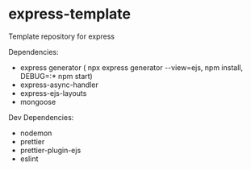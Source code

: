 # express-template

Template repository for express

Dependencies:

- express generator ( npx express generator --view=ejs, npm install, DEBUG=<yourAppName>:\* npm start)
- express-async-handler
- express-ejs-layouts
- mongoose

Dev Dependencies:

- nodemon
- prettier
- prettier-plugin-ejs
- eslint
